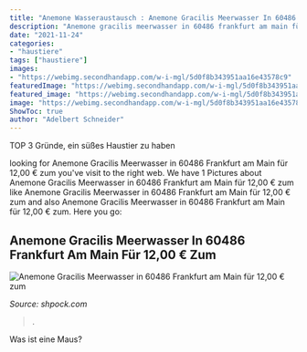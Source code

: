 ```yaml
---
title: "Anemone Wasseraustausch : Anemone Gracilis Meerwasser In 60486 Frankfurt Am Main Für 12,00 € Zum"
description: "Anemone gracilis meerwasser in 60486 frankfurt am main für 12,00 € zum"
date: "2021-11-24"
categories:
- "haustiere"
tags: ["haustiere"]
images:
- "https://webimg.secondhandapp.com/w-i-mgl/5d0f8b343951aa16e43578c9"
featuredImage: "https://webimg.secondhandapp.com/w-i-mgl/5d0f8b343951aa16e43578c9"
featured_image: "https://webimg.secondhandapp.com/w-i-mgl/5d0f8b343951aa16e43578c9"
image: "https://webimg.secondhandapp.com/w-i-mgl/5d0f8b343951aa16e43578c9"
ShowToc: true
author: "Adelbert Schneider"
---
```



TOP 3 Gründe, ein süßes Haustier zu haben

	

		
looking for Anemone Gracilis Meerwasser in 60486 Frankfurt am Main für 12,00 € zum you've visit to the right web. We have 1 Pictures about Anemone Gracilis Meerwasser in 60486 Frankfurt am Main für 12,00 € zum like Anemone Gracilis Meerwasser in 60486 Frankfurt am Main für 12,00 € zum and also Anemone Gracilis Meerwasser in 60486 Frankfurt am Main für 12,00 € zum. Here you go:
		
    
## Anemone Gracilis Meerwasser In 60486 Frankfurt Am Main Für 12,00 € Zum

<img loading=lazy src="https://webimg.secondhandapp.com/w-i-mgl/5d0f8b343951aa16e43578c9" onerror="this.onerror=null;this.src='https://tse1.mm.bing.net/th?id=OIP.xZBDreQD4Mr3rEzmStkDlwHaD3&amp;pid=15.1';" alt="Anemone Gracilis Meerwasser in 60486 Frankfurt am Main für 12,00 € zum">

_Source: shpock.com_

>. 

	

Was ist eine Maus?

